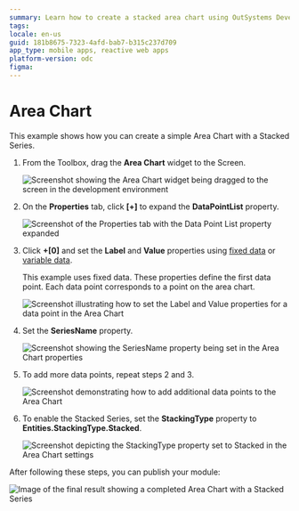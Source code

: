```yaml
---
summary: Learn how to create a stacked area chart using OutSystems Developer Cloud (ODC) with this step-by-step guide.
tags:
locale: en-us
guid: 181b8675-7323-4afd-bab7-b315c237d709
app_type: mobile apps, reactive web apps
platform-version: odc
figma:
---
```

# Area Chart

This example shows how you can create a simple Area Chart with a Stacked Series.

1. From the Toolbox, drag the **Area Chart** widget to the Screen.

    ![Screenshot showing the Area Chart widget being dragged to the screen in the development environment](images/chartarea-drag-ss.png "Dragging the Area Chart Widget")

1. On the **Properties** tab, click **[+]** to expand the **DataPointList** property.

    ![Screenshot of the Properties tab with the Data Point List property expanded](images/chartarea-expand-ss.png "Expanding the Data Point List Property")

1. Click **+[0]** and set the **Label** and **Value** properties using [fixed data](data.md#populate-your-chart-with-fixed-data) or [variable data](data.md#populate-your-chart-with-variable-data). 

    This example uses fixed data. These properties define the first data point. Each data point corresponds to a point on the area chart. 

    ![Screenshot illustrating how to set the Label and Value properties for a data point in the Area Chart](images/chartarea-datapointlist-ss.png "Setting the Data Point Properties")

1. Set the **SeriesName** property.

    ![Screenshot showing the SeriesName property being set in the Area Chart properties](images/chart-seriesname-ss.png "Setting the Series Name")

1. To add more data points, repeat steps 2 and 3.

    ![Screenshot demonstrating how to add additional data points to the Area Chart](images/chartarea-extradatapoints-ss.png "Adding More Data Points")

1. To enable the Stacked Series, set the **StackingType** property to **Entities.StackingType.Stacked**.

    ![Screenshot depicting the StackingType property set to Stacked in the Area Chart settings](images/chartarea-stackingtype-ss.png "Setting the Stacking Type")

After following these steps, you can publish your module:

![Image of the final result showing a completed Area Chart with a Stacked Series](images/chartarea-result.png "Final Area Chart Result")

